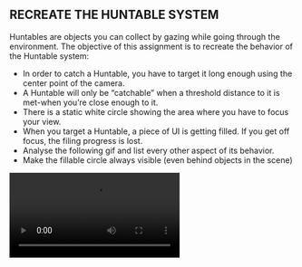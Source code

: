 ## RECREATE THE HUNTABLE SYSTEM

Huntables are objects you can collect by gazing while going through the environment. The objective of this assignment is to recreate the behavior of the Huntable system:

- In order to catch a Huntable, you have to target it long enough using the center point of the camera.
- A Huntable will only be “catchable” when a threshold distance to it is met-when you’re close enough to it. 
- There is a static white circle showing the area where you have to focus your view. 
- When you target a Huntable, a piece of UI is getting filled. If you get off focus, the filing progress is lost.
- Analyse the following gif and list every other aspect of its behavior.
- Make the fillable circle always visible (even behind objects in the scene)



<video src="https://user-images.githubusercontent.com/108401755/176420758-575139c2-4394-4887-b59a-dfbadc1b3380.mov" controls="controls" style="max-width: 730px;">
</video>


